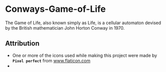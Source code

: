# Conways-Game-of-Life
The Game of Life, also known simply as Life, is a cellular automaton devised by the British mathematician John Horton Conway in 1970.

## Attribution
  - One or more of the icons used while making this project were made by <b> `Pixel perfect`</b> from www.flaticon.com
  - 


